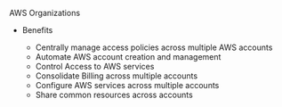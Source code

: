 AWS Organizations

- Benefits
    
    - Centrally manage access policies across multiple AWS accounts
    - Automate AWS account creation and management
    - Control Access to AWS services
    - Consolidate Billing across multiple accounts
    - Configure AWS services across multiple accounts
    - Share common resources across accounts
